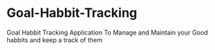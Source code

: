 # Goal-Habbit-Tracking
Goal Habbit Tracking Application To Manage and Maintain your Good habbits and keep a track of them 
